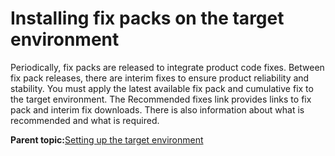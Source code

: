 # Installing fix packs on the target environment 

Periodically, fix packs are released to integrate product code fixes. Between fix pack releases, there are interim fixes to ensure product reliability and stability. You must apply the latest available fix pack and cumulative fix to the target environment. The Recommended fixes link provides links to fix pack and interim fix downloads. There is also information about what is recommended and what is required.

**Parent topic:**[Setting up the target environment ](../migrate/setting_up_the_target_environment.md)

